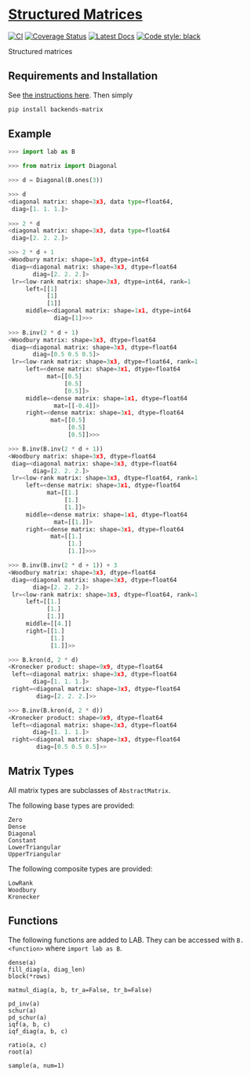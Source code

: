 # [Structured Matrices](http://github.com/wesselb/matrix)

[![CI](https://github.com/wesselb/matrix/workflows/CI/badge.svg?branch=master)](https://github.com/wesselb/matrix/actions?query=workflow%3ACI)
[![Coverage Status](https://coveralls.io/repos/github/wesselb/matrix/badge.svg?branch=master&service=github)](https://coveralls.io/github/wesselb/matrix?branch=master)
[![Latest Docs](https://img.shields.io/badge/docs-latest-blue.svg)](https://wesselb.github.io/matrix)
[![Code style: black](https://img.shields.io/badge/code%20style-black-000000.svg)](https://github.com/psf/black)

Structured matrices

## Requirements and Installation

See [the instructions here](https://gist.github.com/wesselb/4b44bf87f3789425f96e26c4308d0adc).
Then simply


```bash
pip install backends-matrix
```

## Example
```python
>>> import lab as B

>>> from matrix import Diagonal

>>> d = Diagonal(B.ones(3))

>>> d
<diagonal matrix: shape=3x3, data type=float64,
 diag=[1. 1. 1.]>
  
>>> 2 * d
<diagonal matrix: shape=3x3, data type=float64
 diag=[2. 2. 2.]>

>>> 2 * d + 1
<Woodbury matrix: shape=3x3, dtype=int64
 diag=<diagonal matrix: shape=3x3, dtype=float64
       diag=[2. 2. 2.]>
 lr=<low-rank matrix: shape=3x3, dtype=int64, rank=1
     left=[[1]
           [1]
           [1]]
     middle=<diagonal matrix: shape=1x1, dtype=int64
             diag=[1]>>>
  
>>> B.inv(2 * d + 1)
<Woodbury matrix: shape=3x3, dtype=float64
 diag=<diagonal matrix: shape=3x3, dtype=float64
       diag=[0.5 0.5 0.5]>
 lr=<low-rank matrix: shape=3x3, dtype=float64, rank=1
     left=<dense matrix: shape=3x1, dtype=float64
           mat=[[0.5]
                [0.5]
                [0.5]]>
     middle=<dense matrix: shape=1x1, dtype=float64
             mat=[[-0.4]]>
     right=<dense matrix: shape=3x1, dtype=float64
            mat=[[0.5]
                 [0.5]
                 [0.5]]>>>

>>> B.inv(B.inv(2 * d + 1))
<Woodbury matrix: shape=3x3, dtype=float64
 diag=<diagonal matrix: shape=3x3, dtype=float64
       diag=[2. 2. 2.]>
 lr=<low-rank matrix: shape=3x3, dtype=float64, rank=1
     left=<dense matrix: shape=3x1, dtype=float64
           mat=[[1.]
                [1.]
                [1.]]>
     middle=<dense matrix: shape=1x1, dtype=float64
             mat=[[1.]]>
     right=<dense matrix: shape=3x1, dtype=float64
            mat=[[1.]
                 [1.]
                 [1.]]>>>

>>> B.inv(B.inv(2 * d + 1)) + 3
<Woodbury matrix: shape=3x3, dtype=float64
 diag=<diagonal matrix: shape=3x3, dtype=float64
       diag=[2. 2. 2.]>
 lr=<low-rank matrix: shape=3x3, dtype=float64, rank=1
     left=[[1.]
           [1.]
           [1.]]
     middle=[[4.]]
     right=[[1.]
            [1.]
            [1.]]>>

>>> B.kron(d, 2 * d)
<Kronecker product: shape=9x9, dtype=float64
 left=<diagonal matrix: shape=3x3, dtype=float64
       diag=[1. 1. 1.]>
 right=<diagonal matrix: shape=3x3, dtype=float64
        diag=[2. 2. 2.]>>

>>> B.inv(B.kron(d, 2 * d))
<Kronecker product: shape=9x9, dtype=float64
 left=<diagonal matrix: shape=3x3, dtype=float64
       diag=[1. 1. 1.]>
 right=<diagonal matrix: shape=3x3, dtype=float64
        diag=[0.5 0.5 0.5]>>
```

## Matrix Types

All matrix types are subclasses of `AbstractMatrix`.

The following base types are provided:

```
Zero
Dense
Diagonal
Constant
LowerTriangular
UpperTriangular
```

The following composite types are provided:
```
LowRank
Woodbury
Kronecker
```


## Functions

The following functions are added to LAB.
They can be accessed with `B.<function>` where `import lab as B`.

```
dense(a)
fill_diag(a, diag_len)
block(*rows)

matmul_diag(a, b, tr_a=False, tr_b=False)

pd_inv(a)
schur(a)
pd_schur(a)
iqf(a, b, c)
iqf_diag(a, b, c)

ratio(a, c)
root(a)

sample(a, num=1)
```
